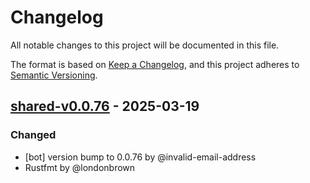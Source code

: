 # Changelog

All notable changes to this project will be documented in this file.

The format is based on [Keep a Changelog](https://keepachangelog.com/en/1.0.0/),
and this project adheres to [Semantic Versioning](https://semver.org/spec/v2.0.0.html).

## [shared-v0.0.76] - 2025-03-19

### Changed
- [bot] version bump to 0.0.76 by @invalid-email-address
- Rustfmt by @londonbrown

[shared-v0.0.76]: https://github.com/londonbrown/blog-lambdas/compare/v0.0.75..shared-v0.0.76

<!-- generated by git-cliff -->
